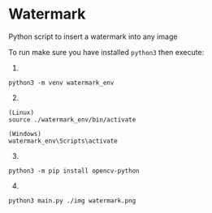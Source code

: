 # Watermark

Python script to insert a watermark into any image

To run make sure you have installed `python3` then execute:

1.

```
python3 -m venv watermark_env
```

2.

```
(Linux)
source ./watermark_env/bin/activate

(Windows)
watermark_env\Scripts\activate
```

3.

```
python3 -m pip install opencv-python
```

4.

```
python3 main.py ./img watermark.png
```
